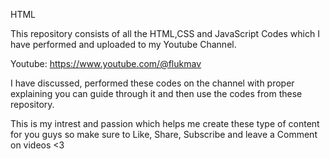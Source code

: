 HTML

This repository consists of all the HTML,CSS and JavaScript Codes which I have performed and uploaded to my Youtube Channel.

Youtube: https://www.youtube.com/@flukmav

I have discussed, performed these codes on the channel with proper explaining you can guide through it and then use the codes from these repository.

This is my intrest and passion which helps me create these type of content for you guys so make sure to Like, Share, Subscribe and leave a Comment on videos <3

